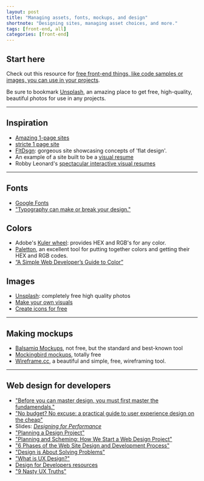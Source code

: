 ```yaml
---
layout: post
title: "Managing assets, fonts, mockups, and design"
shortnote: "Designing sites, managing asset choices, and more."
tags: [front-end, all]
categories: [front-end]
---
```


## Start here
Check out this resource for [free front-end things, like code samples or images, you can use in your projects](http://www.premiumpixels.com/).

Be sure to bookmark [Unsplash](https://unsplash.com/), an amazing place to get free, high-quality, beautiful photos for use in any projects.

<hr>

## Inspiration
* [Amazing 1-page sites](https://onepagelove.com/gallery/landing-page)
* [stricte 1 page site](http://stricte.io/#hello)
* [FltDsgn](http://www.fltdsgn.com/): gorgeous site showcasing concepts of 'flat design'.
* An example of a site built to be a [visual resume](http://www.pascalvangemert.nl/)
* Robby Leonard's [spectacular interactive visual resumes](http://www.rleonardi.com/)

<hr>

## Fonts
* [Google Fonts](https://www.google.com/fonts)
* ["Typography can make or break your design."](https://medium.freecodecamp.com/typography-can-make-your-design-or-break-it-7be710aadcfe)

## Colors
* Adobe's [Kuler wheel](https://color.adobe.com/create/color-wheel/): provides HEX and RGB's for any color.
* [Paletton](http://paletton.com/), an excellent tool for putting together colors and getting their HEX and RGB codes.
* [“A Simple Web Developer’s Guide to Color”](https://www.smashingmagazine.com/2016/04/web-developer-guide-color/)

## Images
* [Unsplash](https://unsplash.com/): completely free high quality photos
* [Make your own visuals](https://www.canva.com/)
* [Create icons for free](https://iconsflow.com/)

<hr>

## Making mockups
* [Balsamiq Mockups](https://balsamiq.com/products/mockups/), not free, but the standard and best-known tool
* [Mockingbird mockups](https://gomockingbird.com/home), totally free
* [Wireframe.cc](https://wireframe.cc/), a beautiful and simple, free, wireframing tool.

<hr>

## Web design for developers
* ["Before you can master design, you must first master the fundamendals."](https://medium.freecodecamp.com/before-you-can-master-design-you-must-first-master-the-fundamentals-1981a2af1fda)
* ["No budget? No excuse: a practical guide to user experience design on the cheap"](https://medium.freecodecamp.com/no-budget-no-excuse-heres-a-practical-guide-to-ux-on-the-cheap-9605c77ef55b#.d3k65zo2k)
* Slides: [*Designing for Performance*](https://speakerdeck.com/lara/designing-for-performance)
* ["Planning a Design Project"](http://webdesign.tutsplus.com/articles/planning-a-design-project--webdesign-13277)
* ["Planning and Scheming: How We Start a Web Design Project"](http://bigseadesign.com/web-design/planning-and-scheming-how-we-start-a-web-design-project)
* ["6 Phases of the Web Site Design and Development Process"](http://www.idesignstudios.com/blog/web-design/phases-web-design-development-process/#.VyYyXaMrKV7)
* ["Design is About Solving Problems"](https://www.smashingmagazine.com/2011/08/design-solving-problems/)
* ["What is UX Design?"](https://www.smashingmagazine.com/2010/10/what-is-user-experience-design-overview-tools-and-resources/)
* [Design for Developers resources](https://gist.github.com/jenmyers/7354863)
* ["9 Nasty UX Truths"](https://medium.com/radical-ux/nine-nasty-ux-truths-83b30ea94355#.grg4tkfyb)
